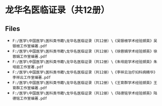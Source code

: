 # 龙华名医临证录（共12册）

## Files

- `F:/医学\中国医学\医科类书籍\龙华名医临证录（共12册）\《吴银根学术经验撷英》吴银根工作室编著.pdf`
- `F:/医学\中国医学\医科类书籍\龙华名医临证录（共12册）\《徐蓉娟学术经验撷英》徐蓉娟工作室编著.pdf`
- `F:/医学\中国医学\医科类书籍\龙华名医临证录（共12册）\《朱培庭学术经验撷英》朱培庭工作室著.pdf`
- `F:/医学\中国医学\医科类书籍\龙华名医临证录（共12册）\《李祥云治疗妇科病精华》李祥云工作室编著.pdf`
- `F:/医学\中国医学\医科类书籍\龙华名医临证录（共12册）\《王育群学术经验撷英》王育群工作室编著.pdf`
- `F:/医学\中国医学\医科类书籍\龙华名医临证录（共12册）\《陆德铭学术经验撷英》陆德铭工作室编著.pdf`
